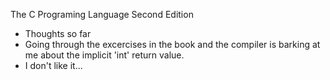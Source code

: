 The C Programing Language Second Edition 
- Thoughts so far
- Going through the excercises in the book and the compiler is barking at me about the implicit 'int' return value. 
- I don't like it...
